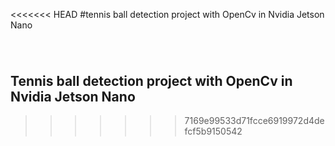 <<<<<<< HEAD
#tennis ball detection project with OpenCv in Nvidia Jetson Nano

![]()
=======
## Tennis ball detection project with OpenCv in Nvidia Jetson Nano
>>>>>>> 7169e99533d71fcce6919972d4defcf5b9150542
